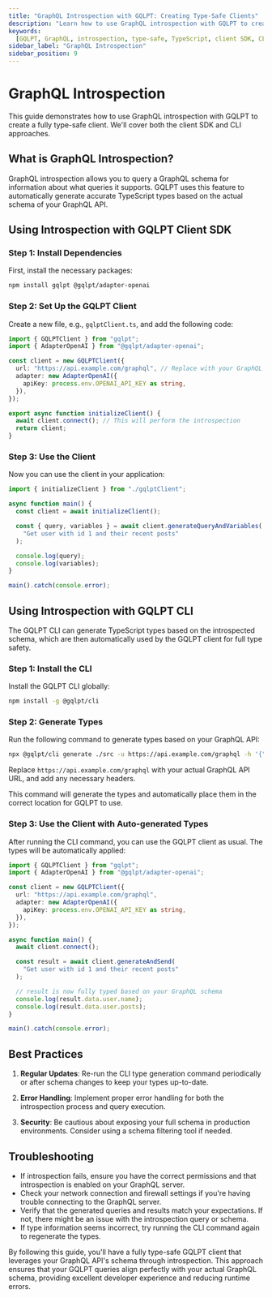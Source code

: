 ```yaml
---
title: "GraphQL Introspection with GQLPT: Creating Type-Safe Clients"
description: "Learn how to use GraphQL introspection with GQLPT to create fully type-safe clients. This guide covers both client SDK and CLI approaches for seamless integration with your GraphQL API."
keywords:
  [GQLPT, GraphQL, introspection, type-safe, TypeScript, client SDK, CLI]
sidebar_label: "GraphQL Introspection"
sidebar_position: 9
---
```


# GraphQL Introspection

This guide demonstrates how to use GraphQL introspection with GQLPT to create a fully type-safe client. We'll cover both the client SDK and CLI approaches.

## What is GraphQL Introspection?

GraphQL introspection allows you to query a GraphQL schema for information about what queries it supports. GQLPT uses this feature to automatically generate accurate TypeScript types based on the actual schema of your GraphQL API.

## Using Introspection with GQLPT Client SDK

### Step 1: Install Dependencies

First, install the necessary packages:

```bash
npm install gqlpt @gqlpt/adapter-openai
```

### Step 2: Set Up the GQLPT Client

Create a new file, e.g., `gqlptClient.ts`, and add the following code:

```typescript
import { GQLPTClient } from "gqlpt";
import { AdapterOpenAI } from "@gqlpt/adapter-openai";

const client = new GQLPTClient({
  url: "https://api.example.com/graphql", // Replace with your GraphQL API URL
  adapter: new AdapterOpenAI({
    apiKey: process.env.OPENAI_API_KEY as string,
  }),
});

export async function initializeClient() {
  await client.connect(); // This will perform the introspection
  return client;
}
```

### Step 3: Use the Client

Now you can use the client in your application:

```typescript
import { initializeClient } from "./gqlptClient";

async function main() {
  const client = await initializeClient();

  const { query, variables } = await client.generateQueryAndVariables(
    "Get user with id 1 and their recent posts"
  );

  console.log(query);
  console.log(variables);
}

main().catch(console.error);
```

## Using Introspection with GQLPT CLI

The GQLPT CLI can generate TypeScript types based on the introspected schema, which are then automatically used by the GQLPT client for full type safety.

### Step 1: Install the CLI

Install the GQLPT CLI globally:

```bash
npm install -g @gqlpt/cli
```

### Step 2: Generate Types

Run the following command to generate types based on your GraphQL API:

```bash
npx @gqlpt/cli generate ./src -u https://api.example.com/graphql -h '{"Authorization": "Bearer YOUR_API_TOKEN"}'
```

Replace `https://api.example.com/graphql` with your actual GraphQL API URL, and add any necessary headers.

This command will generate the types and automatically place them in the correct location for GQLPT to use.

### Step 3: Use the Client with Auto-generated Types

After running the CLI command, you can use the GQLPT client as usual. The types will be automatically applied:

```typescript
import { GQLPTClient } from "gqlpt";
import { AdapterOpenAI } from "@gqlpt/adapter-openai";

const client = new GQLPTClient({
  url: "https://api.example.com/graphql",
  adapter: new AdapterOpenAI({
    apiKey: process.env.OPENAI_API_KEY as string,
  }),
});

async function main() {
  await client.connect();

  const result = await client.generateAndSend(
    "Get user with id 1 and their recent posts"
  );

  // result is now fully typed based on your GraphQL schema
  console.log(result.data.user.name);
  console.log(result.data.user.posts);
}

main().catch(console.error);
```

## Best Practices

1. **Regular Updates**: Re-run the CLI type generation command periodically or after schema changes to keep your types up-to-date.

2. **Error Handling**: Implement proper error handling for both the introspection process and query execution.

3. **Security**: Be cautious about exposing your full schema in production environments. Consider using a schema filtering tool if needed.

## Troubleshooting

- If introspection fails, ensure you have the correct permissions and that introspection is enabled on your GraphQL server.
- Check your network connection and firewall settings if you're having trouble connecting to the GraphQL server.
- Verify that the generated queries and results match your expectations. If not, there might be an issue with the introspection query or schema.
- If type information seems incorrect, try running the CLI command again to regenerate the types.

By following this guide, you'll have a fully type-safe GQLPT client that leverages your GraphQL API's schema through introspection. This approach ensures that your GQLPT queries align perfectly with your actual GraphQL schema, providing excellent developer experience and reducing runtime errors.
